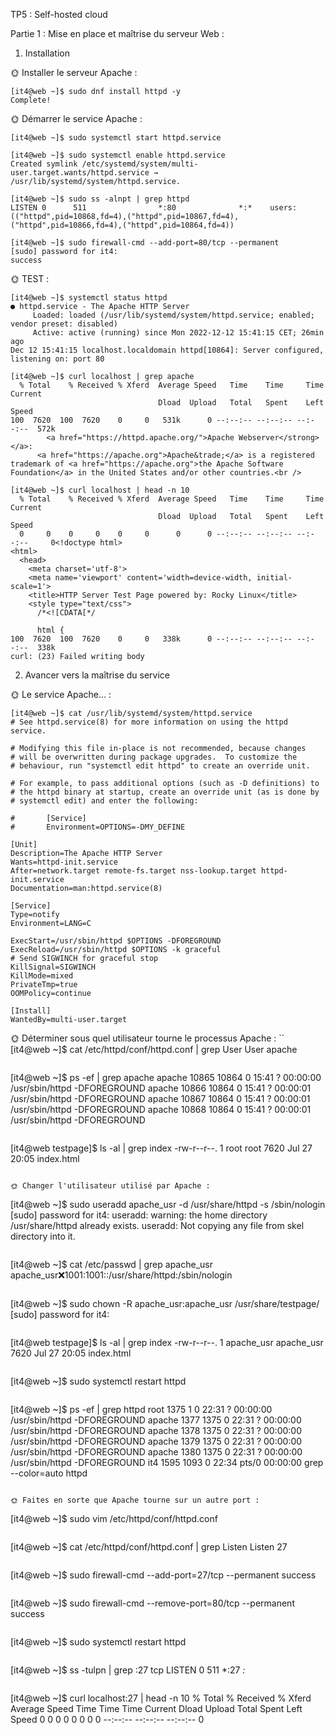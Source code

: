 TP5 : Self-hosted cloud

Partie 1 : Mise en place et maîtrise du serveur Web :

1. Installation

🌞 Installer le serveur Apache :
```
[it4@web ~]$ sudo dnf install httpd -y
Complete!
```

🌞 Démarrer le service Apache :
```
[it4@web ~]$ sudo systemctl start httpd.service
```
```
[it4@web ~]$ sudo systemctl enable httpd.service
Created symlink /etc/systemd/system/multi-user.target.wants/httpd.service → /usr/lib/systemd/system/httpd.service.
```
```
[it4@web ~]$ sudo ss -alnpt | grep httpd
LISTEN 0      511                *:80              *:*    users:(("httpd",pid=10868,fd=4),("httpd",pid=10867,fd=4),("httpd",pid=10866,fd=4),("httpd",pid=10864,fd=4))
```
```
[it4@web ~]$ sudo firewall-cmd --add-port=80/tcp --permanent
[sudo] password for it4:
success
```

🌞 TEST :
```
[it4@web ~]$ systemctl status httpd
● httpd.service - The Apache HTTP Server
     Loaded: loaded (/usr/lib/systemd/system/httpd.service; enabled; vendor preset: disabled)
     Active: active (running) since Mon 2022-12-12 15:41:15 CET; 26min ago
Dec 12 15:41:15 localhost.localdomain httpd[10864]: Server configured, listening on: port 80
```
```
[it4@web ~]$ curl localhost | grep apache
  % Total    % Received % Xferd  Average Speed   Time    Time     Time  Current
                                 Dload  Upload   Total   Spent    Left  Speed
100  7620  100  7620    0     0   531k      0 --:--:-- --:--:-- --:--:--  572k
        <a href="https://httpd.apache.org/">Apache Webserver</strong></a>:
      <a href="https://apache.org">Apache&trade;</a> is a registered trademark of <a href="https://apache.org">the Apache Software Foundation</a> in the United States and/or other countries.<br />
```
```
[it4@web ~]$ curl localhost | head -n 10
  % Total    % Received % Xferd  Average Speed   Time    Time     Time  Current
                                 Dload  Upload   Total   Spent    Left  Speed
  0     0    0     0    0     0      0      0 --:--:-- --:--:-- --:--:--     0<!doctype html>
<html>
  <head>
    <meta charset='utf-8'>
    <meta name='viewport' content='width=device-width, initial-scale=1'>
    <title>HTTP Server Test Page powered by: Rocky Linux</title>
    <style type="text/css">
      /*<![CDATA[*/

      html {
100  7620  100  7620    0     0   338k      0 --:--:-- --:--:-- --:--:--  338k
curl: (23) Failed writing body
```

2. Avancer vers la maîtrise du service

🌞 Le service Apache... :
```
[it4@web ~]$ cat /usr/lib/systemd/system/httpd.service
# See httpd.service(8) for more information on using the httpd service.

# Modifying this file in-place is not recommended, because changes
# will be overwritten during package upgrades.  To customize the
# behaviour, run "systemctl edit httpd" to create an override unit.

# For example, to pass additional options (such as -D definitions) to
# the httpd binary at startup, create an override unit (as is done by
# systemctl edit) and enter the following:

#       [Service]
#       Environment=OPTIONS=-DMY_DEFINE

[Unit]
Description=The Apache HTTP Server
Wants=httpd-init.service
After=network.target remote-fs.target nss-lookup.target httpd-init.service
Documentation=man:httpd.service(8)

[Service]
Type=notify
Environment=LANG=C

ExecStart=/usr/sbin/httpd $OPTIONS -DFOREGROUND
ExecReload=/usr/sbin/httpd $OPTIONS -k graceful
# Send SIGWINCH for graceful stop
KillSignal=SIGWINCH
KillMode=mixed
PrivateTmp=true
OOMPolicy=continue

[Install]
WantedBy=multi-user.target
```

🌞 Déterminer sous quel utilisateur tourne le processus Apache :
``
[it4@web ~]$ cat /etc/httpd/conf/httpd.conf | grep User
User apache
```
```
[it4@web ~]$ ps -ef | grep apache
apache     10865   10864  0 15:41 ?        00:00:00 /usr/sbin/httpd -DFOREGROUND
apache     10866   10864  0 15:41 ?        00:00:01 /usr/sbin/httpd -DFOREGROUND
apache     10867   10864  0 15:41 ?        00:00:01 /usr/sbin/httpd -DFOREGROUND
apache     10868   10864  0 15:41 ?        00:00:01 /usr/sbin/httpd -DFOREGROUND
```
```
[it4@web testpage]$ ls -al | grep index
-rw-r--r--.  1 root   root 7620 Jul 27 20:05 index.html
```

🌞 Changer l'utilisateur utilisé par Apache :
```
[it4@web ~]$ sudo useradd apache_usr -d /usr/share/httpd -s /sbin/nologin
[sudo] password for it4:
useradd: warning: the home directory /usr/share/httpd already exists.
useradd: Not copying any file from skel directory into it.
```
```
[it4@web ~]$ cat /etc/passwd | grep apache_usr
apache_usr:x:1001:1001::/usr/share/httpd:/sbin/nologin
```
```
[it4@web ~]$ sudo chown -R apache_usr:apache_usr /usr/share/testpage/
[sudo] password for it4:
```
```
[it4@web testpage]$ ls -al | grep index
-rw-r--r--.  1 apache_usr apache_usr 7620 Jul 27 20:05 index.html
```
```
[it4@web ~]$ sudo systemctl restart httpd
```
```
[it4@web ~]$ ps -ef | grep httpd
root        1375       1  0 22:31 ?        00:00:00 /usr/sbin/httpd -DFOREGROUND
apache      1377    1375  0 22:31 ?        00:00:00 /usr/sbin/httpd -DFOREGROUND
apache      1378    1375  0 22:31 ?        00:00:00 /usr/sbin/httpd -DFOREGROUND
apache      1379    1375  0 22:31 ?        00:00:00 /usr/sbin/httpd -DFOREGROUND
apache      1380    1375  0 22:31 ?        00:00:00 /usr/sbin/httpd -DFOREGROUND
it4         1595    1093  0 22:34 pts/0    00:00:00 grep --color=auto httpd
```

🌞 Faites en sorte que Apache tourne sur un autre port :
```
[it4@web ~]$ sudo vim /etc/httpd/conf/httpd.conf
```
```
[it4@web ~]$ cat /etc/httpd/conf/httpd.conf | grep Listen
Listen 27
```
```
[it4@web ~]$ sudo firewall-cmd --add-port=27/tcp --permanent
success
```
```
[it4@web ~]$ sudo firewall-cmd --remove-port=80/tcp --permanent
success
```
```
[it4@web ~]$ sudo systemctl restart httpd
```
```
[it4@web ~]$ ss -tulpn | grep :27
tcp   LISTEN 0      511                *:27              *:*
```
```
[it4@web ~]$ curl localhost:27 | head -n 10
  % Total    % Received % Xferd  Average Speed   Time    Time     Time  Current
                                 Dload  Upload   Total   Spent    Left  Speed
  0     0    0     0    0     0      0      0 --:--:-- --:--:-- --:--:--     0<!doctype html>
<html>
  <head>
    <meta charset='utf-8'>
    <meta name='viewport' content='width=device-width, initial-scale=1'>
    <title>HTTP Server Test Page powered by: Rocky Linux</title>
    <style type="text/css">
      /*<![CDATA[*/

      html {
100  7620  100  7620    0     0   572k      0 --:--:-- --:--:-- --:--:--  572k
curl: (23) Failed writing body
```
📁 Fichier /etc/httpd/conf/httpd.conf :